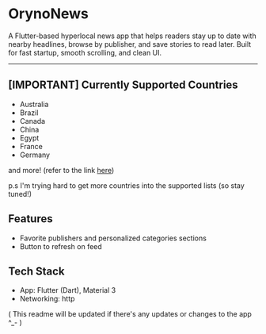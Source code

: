 # OrynoNews

A Flutter-based hyperlocal news app that helps readers stay up to date with nearby headlines, browse by publisher, and save stories to read later. Built for fast startup, smooth scrolling, and clean UI.

---
## [IMPORTANT] Currently Supported Countries
- Australia
- Brazil
- Canada
- China
- Egypt
- France
- Germany

and more! (refer to the link [here](https://docs.gnews.io/endpoints/search-endpoint#supported-countries))


p.s I'm trying hard to get more countries into the supported lists (so stay tuned!)

## Features
- Favorite publishers and personalized categories sections
- Button to refresh on feed

## Tech Stack
- App: Flutter (Dart), Material 3
- Networking: http

( This readme will be updated if there's any updates or changes to the app ^_- )